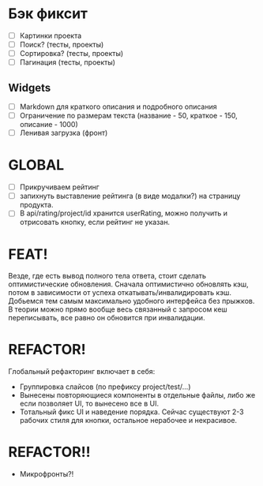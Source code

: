 # Бэк фиксит

- [ ] Картинки проекта
- [ ] Поиск? (тесты, проекты)
- [ ] Сортировка? (тесты, проекты)
- [ ] Пагинация (тесты, проекты)

## Widgets
- [ ] Мarkdown для краткого описания и подробного описания
- [ ] Ограничение по размерам текста (название - 50, краткое - 150, описание - 1000)
- [ ] Ленивая загрузка (фронт)

# GLOBAL
- [ ] Прикручиваем рейтинг
- [ ] запихнуть выставление рейтинга (в виде модалки?) на страницу продукта.
- [ ] В api/rating/project/id хранится userRating, можно получить и отрисовать кнопку, если рейтинг не указан.

# FEAT!
Везде, где есть вывод полного тела ответа, стоит сделать оптимистические обновления. Сначала оптимистично обновлять кэш, потом в зависимости от успеха откатывать/инвалидировать кэш. Добьемся тем самым максимально удобного интерфейса без прыжков. В теории можно прямо вообще весь связанный с запросом кеш переписывать, все равно он обновится при инвалидации.

# REFACTOR!
Глобальный рефакторинг включает в себя:
- Группировка слайсов (по префиксу project/test/...)
- Вынесены повторяющиеся компоненты в отдельные файлы, либо же если позволяет UI, то вынесено все в UI.
- Тотальный фикс UI и наведение порядка. Сейчас существуют 2-3 рабочих стиля для кнопки, остальное нерабочее и некрасивое.

# REFACTOR!!
- Микрофронты?!